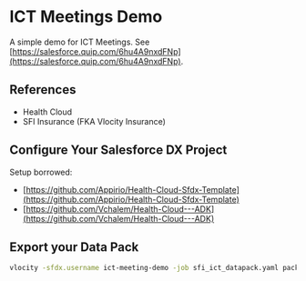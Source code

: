 # ICT Meetings Demo

A simple demo for ICT Meetings. See [https://salesforce.quip.com/6hu4A9nxdFNp](https://salesforce.quip.com/6hu4A9nxdFNp).

## References

* Health Cloud
* SFI Insurance (FKA Vlocity Insurance)

## Configure Your Salesforce DX Project

Setup borrowed:

* [https://github.com/Appirio/Health-Cloud-Sfdx-Template](https://github.com/Appirio/Health-Cloud-Sfdx-Template)
* [https://github.com/Vchalem/Health-Cloud---ADK](https://github.com/Vchalem/Health-Cloud---ADK)

## Export your Data Pack

```sh
vlocity -sfdx.username ict-meeting-demo -job sfi_ict_datapack.yaml packExport
```
